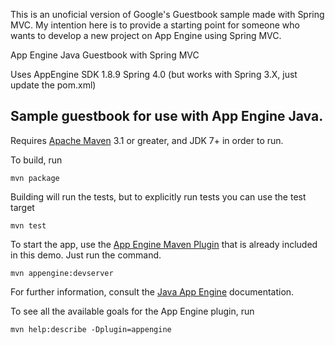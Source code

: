This is an unoficial version of Google's Guestbook sample made with Spring MVC. My intention here is to provide a starting point for someone who wants to develop a new project on App Engine using Spring MVC.

App Engine Java Guestbook with Spring MVC

Uses AppEngine SDK 1.8.9
Spring 4.0 (but works with Spring 3.X, just update the pom.xml)


## Sample guestbook for use with App Engine Java.

Requires [Apache Maven](http://maven.apache.org) 3.1 or greater, and JDK 7+ in order to run.

To build, run

    mvn package

Building will run the tests, but to explicitly run tests you can use the test target

    mvn test

To start the app, use the [App Engine Maven Plugin](http://code.google.com/p/appengine-maven-plugin/) that is already included in this demo.  Just run the command.

    mvn appengine:devserver

For further information, consult the [Java App Engine](https://developers.google.com/appengine/docs/java/overview) documentation.

To see all the available goals for the App Engine plugin, run

    mvn help:describe -Dplugin=appengine